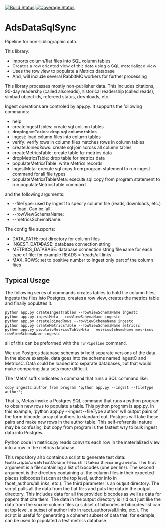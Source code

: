[![Build Status](https://travis-ci.org/adsabs/AdsDataSqlSync.svg)](https://travis-ci.org/adsabs/AdsDataSqlSync)
[![Coverage Status](https://coveralls.io/repos/adsabs/AdsDataSqlSync/badge.svg)](https://coveralls.io/r/adsabs/AdsDataSqlSync)

# AdsDataSqlSync
Pipeline for non-bibliographic data.

This library:
  * Imports column/flat files into SQL column tables
  * Creates a row oriented view of this data using a SQL materialized view
  * Uses the row view to populate a Metrics database
  * And, will include several RabbitMQ workers for further processing

This library processes mostly non-publisher data.  This includes
citations, 90-day readershp (called alsoreads), historical readership
(called reads), simbad object ids, refereed status, downloads, etc.

Ingest operations are controled by app.py.  It supports the following
commands:
  * help
  * createIngestTables: create sql column tables
  * dropIngestTables: drop sql column tables
  * ingest: load column files into column tables
  * verify: verify rows in column files matches rows in column tables
  * createJoinedRows: create sql join across all column tables 
  * createMetricsTable: create table for metrics data
  * dropMetricsTable: drop table for metrics data
  * populateMetricsTable: write Metrics records
  * ingestMeta: execute sql copy from program statement to run ingest command for all file types
  * populateMetricsTableMeta: execute sql copy from program statement to run populateMetricsTable command

and the following arguments:
  * --fileType: used by ingest to specify column file (reads, downloads, etc.) to load.  Can be 'all'.
  * --rowViewSchemaName:
  * --metricsSchemaName:

The config file supports:
  * DATA_PATH: root directory for column files
  * INGEST_DATABASE: database connection string
  * METRICS_DATABASE: database connection string file name for each type of file: for example READS = 'reads/all.links'
  * MAX_ROWS: set to positive number to ingest only part of the column files

## Typical Usage
The following series of commands creates tables to hold the column
files, ingests the files into Postgres, creates a row view, creates
the metrics table and finally populates it.  
```
python app.py createIngestTables --rowViewSchemaName ingestc
python app.py ingestMeta --rowViewSchemaName ingestc
python app.py createJoinedRows --rowViewSchemaName ingestc
python app.py createMetricsTable --rowViewSchemaName metricsc
python app.py populateMetricsTableMeta --metricsSchemaName metricsc --rowViewSchemaName ingestc
```
all of this can be preformed with the `runPipeline` command.

We use Postgres database schemas to hold separate versions of the
data.  In the above example, data goes into the schems named IngestC
and MetricsC.  Data could be loaded into separate databases, but that
would make comparing data sets more difficult.  

The 'Meta' suffix indicates a command that runs a SQL command like: 
```
copy ingestc.author from program 'python app.py --ingest --fileType author';
```
That is, Metas invoke a Postgres SQL command that runs a
python program to obtain new rows to populate a table.  This python
program is app.py.  In this example, 'python app.py --ingest --fileType
author' will output pairs of the form bibcode, array of authors to
standard out.  Postgres will take these pairs and make new rows in the
author table.  This self-referential nature may be confusing, but
copy from program is the fastest way to bulk ingest data into Postgres.  

Python code in metrics.py reads converts each row in the materialized view
into a row in the metrics database.  

This repository also contains a script to generate test data:
test/scripts/createTestColumnFiles.sh.  It takes thress arguments.
The first argument is a file containing a list of bibcodes (one per
line).  The second argument is the directory containing all the column
files in their expected places (bibcodes.list.can at the top level,
author info in facet_authors/all.links, etc.).  The third parameter is
an output directory.  The script pulls all the data from the flat
files and puts the data in the output directory.  This includes data
for all the provided bibcodes as well as data for papers that cite
them.  The data in the output directory is laid out just like the data
from the source column files (a subset of bibcodes in
bibcodes.list.can at top level, a subset of author info in
facet_authors/all.links, etc.). The script is useful for generating a
coherent subset of data that, for example, can be used to populated a
test metrics database.   



 
